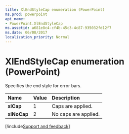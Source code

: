 ```yaml
---
title: XlEndStyleCap enumeration (PowerPoint)
ms.prod: powerpoint
api_name:
- PowerPoint.XlEndStyleCap
ms.assetid: a681e8c4-cf4b-45c3-4c87-935032fd12f7
ms.date: 06/08/2017
localization_priority: Normal
---
```



# XlEndStyleCap enumeration (PowerPoint)

Specifies the end style for error bars.



|Name|Value|Description|
|:-----|:-----|:-----|
|**xlCap**|1|Caps are applied.|
|**xlNoCap**|2|No caps are applied.|

[!include[Support and feedback](~/includes/feedback-boilerplate.md)]